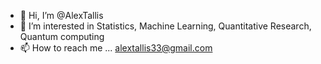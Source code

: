 - 👋 Hi, I’m @AlexTallis 
- 👀 I’m interested in Statistics, Machine Learning, Quantitative Research, Quantum computing
- 📫 How to reach me ... alextallis33@gmail.com


